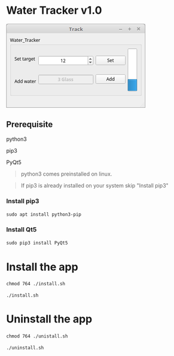 # Water Tracker v1.0

![water_tracker_v1.0.2.png](https://github.com/dru18/track/blob/master/App/Screenshot/water_tracker_v1.0.png)

## Prerequisite

python3

pip3

PyQt5

> python3 comes preinstalled on linux.

> If pip3 is already installed on your system skip "Install pip3"

### Install pip3

```sudo apt install python3-pip```

### Install Qt5

```sudo pip3 install PyQt5```

# Install the app

```chmod 764 ./install.sh```

```./install.sh```

# Uninstall the app

```chmod 764 ./unistall.sh```

```./uninstall.sh```
